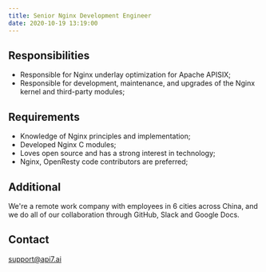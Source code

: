 ```yaml
---
title: Senior Nginx Development Engineer
date: 2020-10-19 13:19:00
---
```


## Responsibilities

- Responsible for Nginx underlay optimization for Apache APISIX;
- Responsible for development, maintenance, and upgrades of the Nginx kernel and third-party modules;

## Requirements

- Knowledge of Nginx principles and implementation;
- Developed Nginx C modules;
- Loves open source and has a strong interest in technology;
- Nginx, OpenResty code contributors are preferred;

## Additional

We're a remote work company with employees in 6 cities across China, and we do all of our collaboration through GitHub, Slack and Google Docs.

## Contact

[support@api7.ai](mailto:support@api7.ai)
